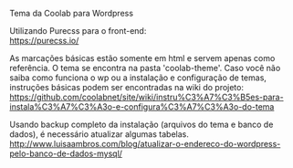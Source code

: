 Tema da Coolab para Wordpress

Utilizando Purecss para o front-end:   
https://purecss.io/

As marcações básicas estão somente em html e servem apenas como referência.
O tema se encontra na pasta 'coolab-theme'. Caso você não saiba como funciona o wp ou a instalação 
e configuração de temas,  instruções básicas podem ser encontradas na wiki do projeto:
https://github.com/coolabnet/site/wiki/instru%C3%A7%C3%B5es-para-instala%C3%A7%C3%A3o-e-configura%C3%A7%C3%A3o-do-tema

Usando backup completo da instalação (arquivos do tema e banco de dados), é necessário atualizar algumas tabelas. 
http://www.luisaambros.com/blog/atualizar-o-endereco-do-wordpress-pelo-banco-de-dados-mysql/
